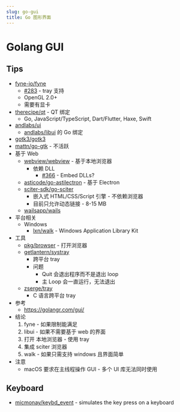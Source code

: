 ```yaml
---
slug: go-gui
title: Go 图形界面
---
```


# Golang GUI

## Tips
* [fyne-io/fyne](https://github.com/fyne-io/fyne)
  * [#283](https://github.com/fyne-io/fyne/issues/283) - tray 支持
  * OpenGL 2.0+
  * 需要有显卡
* [therecipe/qt](https://github.com/therecipe/qt) - QT 绑定
  * Go, JavaScript/TypeScript, Dart/Flutter, Haxe, Swift
* [andlabs/ui](https://github.com/andlabs/ui)
  * [andlabs/libui](https://github.com/andlabs/libui) 的 Go 绑定
* [gotk3/gotk3](https://github.com/gotk3/gotk3)
* [mattn/go-gtk](https://github.com/mattn/go-gtk) - 不活跃
* 基于 Web
  * [webview/webview](https://github.com/webview/webview) - 基于本地浏览器
    * 依赖 DLL
      * [#366](https://github.com/webview/webview/issues/366) - Embed DLLs?
  * [asticode/go-astilectron](https://github.com/asticode/go-astilectron) - 基于 Electron
  * [sciter-sdk/go-sciter](https://github.com/sciter-sdk/go-sciter)
    * 嵌入式 HTML/CSS/Script 引擎 - 不依赖浏览器
    * 目前只允许动态链接 - 8-15 MB
  * [wailsapp/wails](https://github.com/wailsapp/wails)
* 平台相关
  * Windows
    * [lxn/walk](https://github.com/lxn/walk) - Windows Application Library Kit
* 工具
  * [pkg/browser](https://github.com/pkg/browser) - 打开浏览器
  * [getlantern/systray](https://github.com/getlantern/systray)
    * 跨平台 tray
    * 问题
      * Quit 会退出程序而不是退出 loop
      * 主 Loop 会一直运行，无法退出
  * [zserge/tray](https://github.com/zserge/tray)
    * C 语言跨平台 tray
* 参考
  * https://golangr.com/gui/
* 结论
  1. fyne - 如果限制能满足
  1. libui - 如果不需要基于 web 的界面
  2. 打开 本地浏览器 - 使用 tray
  3. 集成 sciter 浏览器
  4. walk - 如果只需支持 windows 且界面简单
* 注意
  * macOS 要求在主线程操作 GUI - 多个 UI 库无法同时使用

## Keyboard
* [micmonay/keybd_event](https://github.com/micmonay/keybd_event) - simulates the key press on a keyboard
